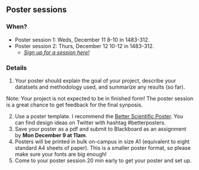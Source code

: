 Poster sessions
---------------------

### When? 
* Poster session 1: Weds, December 11 8-10 in 1483-312. 
* Poster session 2: Thurs, December 12 10-12 in 1483-312. 
  * *[Sign up for a session here!](https://docs.google.com/spreadsheets/d/1x1DEHNTNg68XRAAn8EjmcxFC4E0iHaGjA8roOsbFybA/edit?fbclid=IwAR1isYVs2axFDZF3YLj6AwIAbFub3egM7kjRDND6Icx108HkktjIknWs_Cg#gid=0)*
  
### Details

1. Your poster should explain the goal of your project, describe your datatsets and methodology used, and summarize any results (so far). 

Note: Your project is not expected to be in finished form! The poster session is a great chance to get feedback for the final synposis.

2. Use a poster template. I recommend the [Better Scientific Poster](https://osf.io/ef53g/). You can find design ideas on Twitter with hashtag \#betterposters. 
3. Save your poster as a pdf and submit to Blackboard as an assignment by **Mon December 9 at 11am**. 
4. Posters will be printed in bulk on-campus in size A1 (equivalent to eight standard A4 sheets of paper). This is a smaller poster format, so please make sure your fonts are big enough! 
5. Come to your poster session 20 min early to get your poster and set up. 
